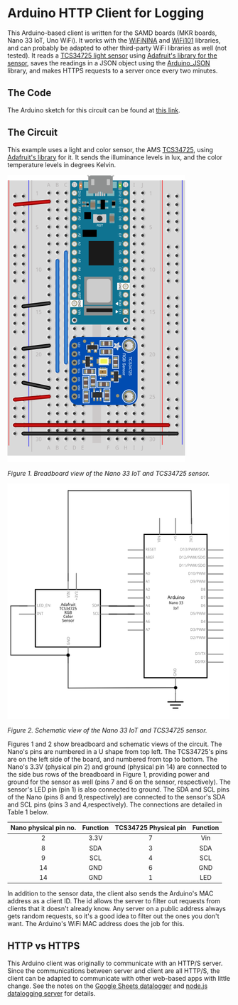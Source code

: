 
# Arduino HTTP Client for Logging

This Arduino-based client is written for the SAMD boards (MKR boards, Nano 33 IoT, Uno WiFi). It works with the [WiFiNINA](https://www.arduino.cc/reference/en/libraries/wifinina/) and [WiFi101](https://www.arduino.cc/reference/en/libraries/wifi101/) libraries, and can probably be adapted to other third-party WiFi libraries as well (not tested). It reads a [TCS34725 light sensor](https://ams.com/en/tcs34725) using [Adafruit's library for the sensor](https://github.com/adafruit/Adafruit_TCS34725), saves the readings in a JSON object using the [Arduino_JSON](https://github.com/arduino-libraries/Arduino_JSON) library, and makes HTTPS requests to a server once every two minutes. 

## The Code

The Arduino sketch for this circuit can be found at [this link]({{site.codeurl}}/WiFiDatalogger/DataLoggerHttpClientJSON/DataLoggerHttpClientJSON.ino). 

## The Circuit

This example uses a light and color sensor, the AMS [TCS34725](https://ams.com/tcs34725), using [Adafruit's library](https://github.com/adafruit/Adafruit_TCS34725) for it. It sends the illuminance levels in lux, and the color temperature levels in degrees Kelvin.

![Breadboard view of the Nano 33 IoT and TCS34725 sensor, as described below.](../images/LightLogger_bb.png)

_Figure 1. Breadboard view of the Nano 33 IoT and TCS34725 sensor._

![Schematic view of the Nano 33 IoT and TCS34725 sensor, as described below.](../images/LightLogger_schem.png)

_Figure 2. Schematic view of the Nano 33 IoT and TCS34725 sensor._

Figures 1 and 2 show breadboard and schematic views of the circuit. The Nano's pins are numbered in a U shape from top left. The TCS34725's pins are on the left side of the board, and numbered from top to bottom. The Nano's 3.3V (physical pin 2) and ground (physical pin 14) are connected to the side bus rows of the breadboard in Figure 1, providing power and ground for the sensor as well (pins 7 and 6 on the sensor, respectively). The sensor's LED pin (pin 1) is also connected to ground. The SDA and SCL pins of the Nano (pins 8 and 9,respectively) are connected to the sensor's SDA and SCL pins (pins 3 and 4,respectively). The connections are detailed in Table 1 below. 

| Nano physical pin no.| Function | TCS34725 Physical pin | Function |
| :------------------: |:--------:| :--------------------:|:--------:|
| 2                    | 3.3V     | 7                     | Vin      |
| 8                    | SDA      | 3                     | SDA      |
| 9                    | SCL      | 4                     | SCL      |
| 14                   | GND      | 6                     | GND      |
| 14                   | GND      | 1                     | LED      |

In addition to the sensor data, the client also sends  the Arduino's MAC address as a client ID.  The id allows the server to filter out requests from clients that it doesn't already know. Any server on a public address always gets random requests, so it's a good idea to filter out the ones you don't want. The Arduino's WiFi MAC address does the job for this. 

## HTTP vs HTTPS
This Arduino client was originally to communicate with an HTTP/S server. Since the communications between server and client are all HTTP/S, the client can be adapted to communicate with other web-based apps with little change. See the notes on the [Google Sheets datalogger](google-sheets-datalogger) and [node.js datalogging server](node-datalogging-server) for details.